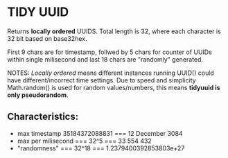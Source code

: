 # TIDY UUID
Returns __locally ordered__ UUIDS. Total length is 32, where
each character is 32 bit based on base32hex.

First 9 chars are for timestamp, follwed by 5 chars for
counter of UUIDs within single milisecond and last 18
chars are "randomly" generated.

NOTES:
_Locally ordered_ means different instances running
UUID() could have different/incorrect time settings.
Due to speed and simplicity Math.random() is used
for random values/numbers, this means __tidyuuid is
only pseudorandom__.

## Characteristics:
- max timestamp 35184372088831 === 12 December 3084
- max per milisecond === 32^5 === 33 554 432
- "randomness" === 32^18 === 1.2379400392853803e+27
